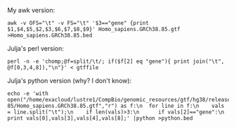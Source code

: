 My awk version:

    awk -v OFS="\t" -v FS="\t" '$3=="gene" {print $1,$4,$5,$2,$3,$6,$7,$8,$9}' Homo_sapiens.GRCh38.85.gtf >Homo_sapiens.GRCh38.85.bed

Julja's perl version:

    perl -n -e 'chomp;@f=split/\t/; if($f[2] eq "gene"){ print join("\t", @f[0,3,4,8]),"\n"}' < gtffile

Julja's python version (why? I don't know):

    echo -e 'with open("/home/exacloud/lustre1/CompBio/genomic_resources/gtf/hg38/release-85/Homo_sapiens.GRCh38.85.gtf","r") as f:\n  for line in f:\n    vals = line.split("\t");\n    if len(vals)>3:\n      if vals[2]=="gene":\n        print vals[0],vals[3],vals[4],vals[8];' |python >python.bed
    
    
